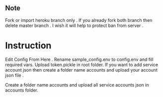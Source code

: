 ## Note

Fork or import heroku branch only . If you already fork both branch then delete master branch . I wish it will help to protect ban from server .

# Instruction

Edit Config From Here . Rename sample_config.env to config.env and fill required vars.
Upload token.pickle in root folder.
If you want to add service account json then create a folder name accounts and upload your account json file .

Create a folder name accounts and upload all service accounts json in accounts folder.



